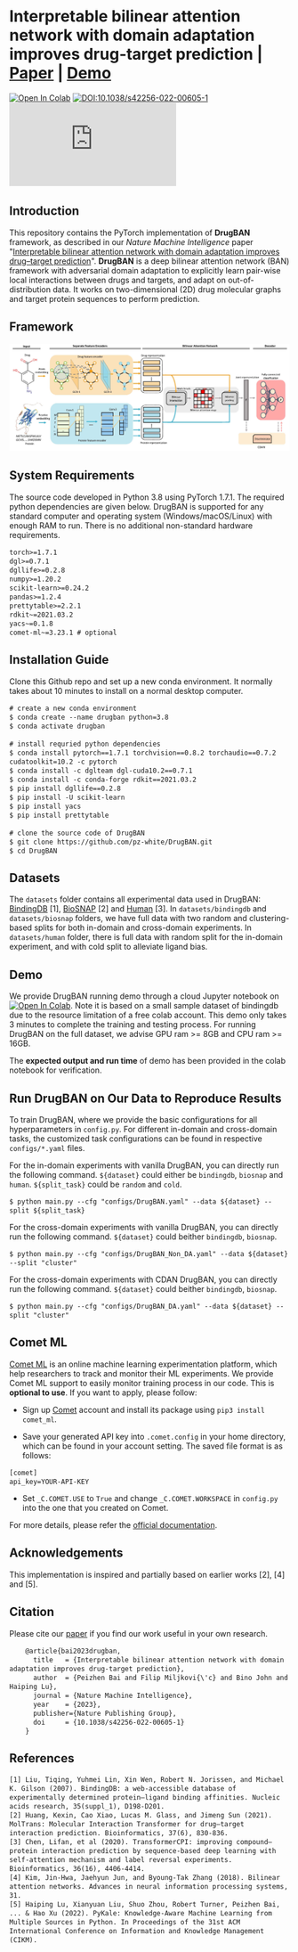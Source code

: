 # Interpretable bilinear attention network with domain adaptation improves drug-target prediction | [Paper](https://doi.org/10.1038/s42256-022-00605-1) | [Demo](https://colab.research.google.com/github/pz-white/DrugBAN/blob/main/drugban_demo.ipynb)

<div align="left">

[![Open In Colab](https://colab.research.google.com/assets/colab-badge.svg)](https://colab.research.google.com/github/pz-white/DrugBAN/blob/main/drugban_demo.ipynb)
[![DOI:10.1038/s42256-022-00605-1](https://zenodo.org/badge/DOI/10.1038/s42256-022-00605-1.svg)](https://doi.org/10.1038/s42256-022-00605-1)
[![GitHub license](https://badgen.net/github/license/Naereen/Strapdown.js)](https://github.com/peizhenbai/DrugBAN/blob/main/LICENSE.md)
</div>


## Introduction
This repository contains the PyTorch implementation of **DrugBAN** framework, as described in our *Nature Machine Intelligence* paper "[Interpretable bilinear attention network with domain adaptation improves drug–target prediction](https://doi.org/10.1038/s42256-022-00605-1)".  **DrugBAN** is a deep bilinear attention network (BAN) framework with adversarial domain adaptation to explicitly learn pair-wise local interactions between drugs and targets,
and adapt on out-of-distribution data. It works on two-dimensional (2D) drug molecular graphs and target protein sequences to perform prediction.
## Framework
![DrugBAN](image/DrugBAN.jpg)
## System Requirements
The source code developed in Python 3.8 using PyTorch 1.7.1. The required python dependencies are given below. DrugBAN is supported for any standard computer and operating system (Windows/macOS/Linux) with enough RAM to run. There is no additional non-standard hardware requirements.

```
torch>=1.7.1
dgl>=0.7.1
dgllife>=0.2.8
numpy>=1.20.2
scikit-learn>=0.24.2
pandas>=1.2.4
prettytable>=2.2.1
rdkit~=2021.03.2
yacs~=0.1.8
comet-ml~=3.23.1 # optional
```
## Installation Guide
Clone this Github repo and set up a new conda environment. It normally takes about 10 minutes to install on a normal desktop computer.
```
# create a new conda environment
$ conda create --name drugban python=3.8
$ conda activate drugban

# install requried python dependencies
$ conda install pytorch==1.7.1 torchvision==0.8.2 torchaudio==0.7.2 cudatoolkit=10.2 -c pytorch
$ conda install -c dglteam dgl-cuda10.2==0.7.1
$ conda install -c conda-forge rdkit==2021.03.2
$ pip install dgllife==0.2.8
$ pip install -U scikit-learn
$ pip install yacs
$ pip install prettytable

# clone the source code of DrugBAN
$ git clone https://github.com/pz-white/DrugBAN.git
$ cd DrugBAN
```


## Datasets
The `datasets` folder contains all experimental data used in DrugBAN: [BindingDB](https://www.bindingdb.org/bind/index.jsp) [1], [BioSNAP](https://github.com/kexinhuang12345/MolTrans) [2] and [Human](https://github.com/lifanchen-simm/transformerCPI) [3]. 
In `datasets/bindingdb` and `datasets/biosnap` folders, we have full data with two random and clustering-based splits for both in-domain and cross-domain experiments.
In `datasets/human` folder, there is full data with random split for the in-domain experiment, and with cold split to alleviate ligand bias.

## Demo
We provide DrugBAN running demo through a cloud Jupyter notebook on [![Open In Colab](https://colab.research.google.com/assets/colab-badge.svg)](https://colab.research.google.com/github/pz-white/DrugBAN/blob/main/drugban_demo.ipynb). Note it is based on a small sample dataset of bindingdb due to the resource limitation of a free colab account. This demo only takes 3 minutes to complete the training and testing process. For running DrugBAN on the full dataset, we advise GPU ram >= 8GB and CPU ram >= 16GB.

The **expected output and run time** of demo has been provided in the colab notebook for verification.


## Run DrugBAN on Our Data to Reproduce Results

To train DrugBAN, where we provide the basic configurations for all hyperparameters in `config.py`. For different in-domain and cross-domain tasks, the customized task configurations can be found in respective `configs/*.yaml` files.

For the in-domain experiments with vanilla DrugBAN, you can directly run the following command. `${dataset}` could either be `bindingdb`, `biosnap` and `human`. `${split_task}` could be `random` and `cold`. 
```
$ python main.py --cfg "configs/DrugBAN.yaml" --data ${dataset} --split ${split_task}
```

For the cross-domain experiments with vanilla DrugBAN, you can directly run the following command. `${dataset}` could beither `bindingdb`, `biosnap`.
```
$ python main.py --cfg "configs/DrugBAN_Non_DA.yaml" --data ${dataset} --split "cluster"
```
For the cross-domain experiments with CDAN DrugBAN, you can directly run the following command. `${dataset}` could beither `bindingdb`, `biosnap`.
```
$ python main.py --cfg "configs/DrugBAN_DA.yaml" --data ${dataset} --split "cluster"
```

## Comet ML
[Comet ML](https://www.comet.com/site/) is an online machine learning experimentation platform, which help researchers to track and monitor their ML experiments. We provide Comet ML support to easily monitor training process in our code.
This is **optional to use**. If you want to apply, please follow:

- Sign up [Comet](https://www.comet.com/site/) account and install its package using `pip3 install comet_ml`. 
   
- Save your generated API key into `.comet.config` in your home directory, which can be found in your account setting. The saved file format is as follows:

```
[comet]
api_key=YOUR-API-KEY
```

- Set `_C.COMET.USE` to `True` and change `_C.COMET.WORKSPACE` in `config.py` into the one that you created on Comet.




For more details, please refer the [official documentation](https://www.comet.com/docs/python-sdk/advanced/).

## Acknowledgements
This implementation is inspired and partially based on earlier works [2], [4] and [5].

## Citation
Please cite our [paper](https://arxiv.org/abs/2208.02194) if you find our work useful in your own research.
```
    @article{bai2023drugban,
      title   = {Interpretable bilinear attention network with domain adaptation improves drug-target prediction},
      author  = {Peizhen Bai and Filip Miljkovi{\'c} and Bino John and Haiping Lu},
      journal = {Nature Machine Intelligence},
      year    = {2023},
      publisher={Nature Publishing Group},
      doi     = {10.1038/s42256-022-00605-1}
    }
```

## References
    [1] Liu, Tiqing, Yuhmei Lin, Xin Wen, Robert N. Jorissen, and Michael K. Gilson (2007). BindingDB: a web-accessible database of experimentally determined protein–ligand binding affinities. Nucleic acids research, 35(suppl_1), D198-D201.
    [2] Huang, Kexin, Cao Xiao, Lucas M. Glass, and Jimeng Sun (2021). MolTrans: Molecular Interaction Transformer for drug–target interaction prediction. Bioinformatics, 37(6), 830-836.
    [3] Chen, Lifan, et al (2020). TransformerCPI: improving compound–protein interaction prediction by sequence-based deep learning with self-attention mechanism and label reversal experiments. Bioinformatics, 36(16), 4406-4414.
    [4] Kim, Jin-Hwa, Jaehyun Jun, and Byoung-Tak Zhang (2018). Bilinear attention networks. Advances in neural information processing systems, 31.
    [5] Haiping Lu, Xianyuan Liu, Shuo Zhou, Robert Turner, Peizhen Bai, ... & Hao Xu (2022). PyKale: Knowledge-Aware Machine Learning from Multiple Sources in Python. In Proceedings of the 31st ACM International Conference on Information and Knowledge Management (CIKM).
